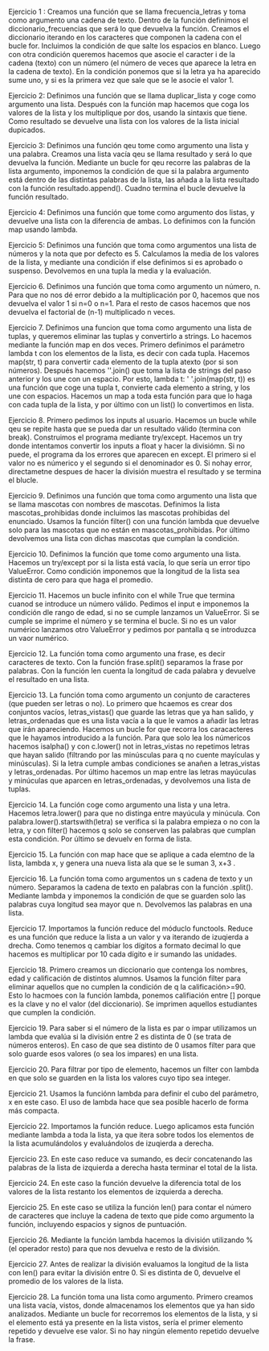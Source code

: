 Ejercicio 1 : Creamos una función que se llama frecuencia_letras y toma como argumento una cadena de texto. Dentro de la función definimos el diccionario_frecuencias que será lo que devuelva la función. Creamos el diccionario iterando en los caracteres que componen la cadena con el bucle for. Incluimos la condición de que salte los espacios en blanco. Luego con otra condición queremos hacemos que asocie el caracter i de la cadena (texto) con un número (el número de veces que aparece la letra en la cadena de texto). En la condición ponemos que si la letra ya ha aparecido sume uno, y si es la primera vez que sale que se le asocie el valor 1. 

Ejercicio 2: Definimos una función que se llama duplicar_lista y coge como argumento una lista. Después con la función map hacemos que coga los valores de la lista y los multiplique por dos, usando la sintaxis que tiene. Como resultado se devuelve una lista con los valores de la lista inicial dupicados.

Ejercicio 3: Definimos una función qeu tome como argumento una lista y una palabra. Creamos una lista vacía qeu se llama resultado y será lo que devuelva la función. Mediante un bucle for qeu recorre las palabras de la lista argumento, imponemos la condición de que si la palabra argumento está dentro de las distintas palabras de la lista, las añada a la lista resultado con la función resultado.append(). Cuadno termina el bucle devuelve la función resultado. 

Ejercicio 4: Definimos una función que tome como argumento dos listas, y devuelve una lista con la diferencia de ambas. Lo definimos con la función map usando lambda.

Ejercicio 5: Definimos una función que toma como argumentos una lista de números y la nota que por defecto es 5. Calculamos la media de los valores de la lista, y mediante una condición if else definimos si es aprobado o suspenso. Devolvemos en una tupla la media y la evaluación.

Ejercicio 6. Definimos una función que toma como argumento un número, n. Para que no nos dé error debido a la multiplicación por 0, hacemos que nos devuelva el valor 1 si n=0 o n=1. Para el resto de casos hacemos que nos devuelva el factorial de (n-1) multiplicado n veces.

Ejercicio 7. Definimos una funcion que toma como argumento una lista de tuplas, y queremos eliminar las tuplas y convertirlo a strings. Lo hacemos mediante la función map en dos veces. Primero definimos el parámetro lambda t con los elementos de la lista, es decir con cada tupla. Hacemos map(str, t) para convertir cada elemento de la tupla  atexto (por si son números). Después hacemos ''.join() que toma la lista de strings del paso anterior y los une con un espacio. Por esto, lambda t: ' '.join(map(str, t)) es una función que coge una tupla t, convierte cada elemento a string, y los une con espacios. Hacemos un map a toda esta función para que lo haga con cada tupla de la lista, y por último con un list() lo convertimos en lista. 

Ejercicio 8. Primero pedimos los inputs al usuario. Hacemos un bucle while qeu se repite hasta que se pueda dar un resultado válido (termina con break). Construimos el programa mediante try/except. Hacemos un try donde intentamos convertir los inputs a float y hacer la divisiómn. Si no puede, el programa da los errores que aparecen en except. El primero si el valor no es númerico  y el segundo si el denominador es 0. Si nohay error, directametne despues de hacer la división muestra el resultado y se termina el blucle. 

Ejercicio 9. Definimos una función que toma como argumento una lista que se llama mascotas con nombres de mascotas. Definimos la lista mascotas_prohibidas donde incluimos las mascotas prohibidas del enunciado. Usamos la función filter() con una función lambda que devuelve solo para las mascotas que no están en mascotas_prohibidas. Por último devolvemos una lista con dichas mascotas que cumplan la condición. 

Ejercicio 10. Definimos la función que tome como argumento una lista. Hacemos un try/except por si la lista está vacía, lo que sería un error tipo ValueError. Como condición imponemos que la longitud de la lista sea distinta de cero para que haga el promedio.

Ejercicio 11. Hacemos un bucle infinito con el while True que termina cuanod se introduce un número válido. Pedimos el input e imponemos  la condición dle rango de edad, si no se cumple lanzamos un ValueError. Si se cumple se imprime el número  y se termina el bucle. Si no es un valor numérico lanzamos otro ValueError y pedimos por pantalla q se introduzca un vaor numérico.

Ejercicio 12. La función toma como argumento una frase, es decir caracteres de texto. Con la función frase.split() separamos la frase por palabras. Con la función len cuenta la longitud de cada palabra y devuelve el resultado en una lista. 

Ejercicio 13. La función toma como argumento un conjunto de caracteres (que pueden ser letras o no). Lo primero que hcaemos es crear dos conjuntos vacíos, letras_vistas() que guarde las letras que ya han salido, y letras_ordenadas que es una lista vacía a la que le vamos a añadir las letras que irán apareciendo. Hacemos un bucle for que recorra los caracacteres que le hayamos introducido a la función. Para que solo lea los númericos hacemos isalpha() y con c.lower() not in letras_vistas no repetimos letras que hayan salido (filtrando por las minúsculas para q no cuente mayículas y minúsculas). Si la letra cumple ambas condiciones se anañen a letras_vistas y letras_ordenadas. Por último hacemos un map entre las letras mayúculas y minúculas que aparcen en letras_ordenadas, y devolvemos una lista de tuplas.

Ejercicio 14. La función coge como argumento una lista y una letra. Hacemos letra.lower() para que no distinga entre mayúcula y minúcula. Con palabra.lower().startswith(letra) se verifica si la palabra empieza o no con la letra, y con filter() hacemos q solo se conserven las palabras que cumplan esta condición. Por último se devuelv en forma de lista.

Ejercicio 15. La función con map hace que se aplique a cada elemtno de la lista, lambda x, y genera una nueva lista  ala que se le suman 3, x+3 . 

Ejercicio 16. La función toma como argumentos un s cadena de texto  y un número. Separamos la cadena de texto en palabras con la función .split(). Mediante lambda y  imponemos la condición de que se guarden solo las palabras cuya longitud sea mayor que n. Devolvemos las palabras en una lista.

Ejercicio 17. Importamos la función reduce del móduclo functools. Reduce es una función que reduce la lista a un valor y va iterando de izuqierda a drecha. Como tenemos q cambiar los dígitos a formato decimal lo que hacemos es multiplicar por 10 cada dígito e ir sumando las unidades. 

Ejercicio 18. Primero creamos un diccionario que contenga los nombres, edad y calificación de distintos alumnos. Usamos la función filter para eliminar aquellos que no cumplen la condición de q la calificación>=90. Esto lo hacmoes con la función lambda, ponemos califiación entre [] porque es la clave y no el valor (del diccionario). Se imprimen aquellos estudiantes que cumplen la condición. 

Ejercicio 19. Para saber si el número de la lista es par o impar utilizamos un lambda que evalúa si la división entre 2 es distinta de 0 (se trata de números enteros). En caso de que sea distinto de 0 usamos filter para que solo guarde esos valores (o sea los impares) en una lista. 

Ejercicio 20. Para filtrar por tipo de elemento, hacemos un filter con lambda en que solo se guarden en la lista los valores cuyo tipo sea integer. 

Ejercicio 21. Usamos la funciónn lambda para definir el cubo del parámetro, x en este caso. El uso de lambda hace que sea posible hacerlo de forma más compacta.

Ejercicio 22. Importamos la función reduce. Luego aplicamos esta función mediante lambda a toda la lista, ya que itera sobre todos los elementos de la lista acumulándolos y evaluándolos de izuqierda a derecha.

Ejercicio 23. En este caso reduce va sumando, es decir concatenando las palabras de la lista de izquierda a derecha hasta terminar el total de la lista. 

Ejercicio 24. En este caso la función devuelve la diferencia total de los valores de la lista restanto los elementos de izquierda a derecha.

Ejercicio 25. En este caso se utiliza la función len() para contar el número de caracteres que incluye la cadena de texto que pide como argumento la función, incluyendo espacios y signos de puntuación. 

Ejercicio 26. Mediante la función lambda hacemos la división utilizando % (el operador resto) para que nos devuelva e resto de la división. 

Ejercicio 27. Antes de realizar la división evaluamos la longitud de la lista con len() para evitar la división entre 0. Si es distinta de 0, devuelve el promedio de los valores de la lista. 

Ejercicio 28. La función toma una lista como argumento. Primero creamos una lista vacía, vistos, donde almacenamos los elementos que ya han sido analizados. Mediante un bucle for recorremos los elementos de la lista, y si el elemento está ya presente en la lista vistos, sería el primer elemento repetido y devuelve ese valor. Si no hay ningún elemento repetido devuelve la frase. 

